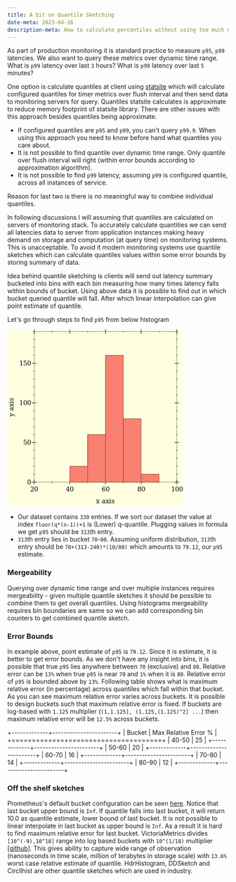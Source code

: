 ```yaml
---   
title: A bit on Quantile Sketching
date-meta: 2023-04-16
description-meta: How to calculate percentiles without using too much memory ?
---
```


As part of production monitoring it is standard practice to measure `p95`, `p99` latencies. We also want to query
these metrics over dynamic time range. What is `p99` latency over last `3` hours? What is `p99` latency over last `5` minutes?

One option is calculate quantiles at client using [statsite](https://github.com/statsite/statsite) which will calculate 
configured quantiles for timer metrics over flush interval and then send data to monitoring servers for query. Quantiles 
statsite calculates is approximate to reduce memory footprint of statsite library. There are other issues with this approach 
besides quantiles being approximate.

- If configured quantiles are `p95` and `p99`, you can't query `p99.9`. When using this approach you need to know before hand what quantiles you care about.
- It is not possible to find quantile over dynamic time range. Only quantile over flush interval will right (within error bounds according to approximation algorithm).
- It is not possible to find `p99` latency, assuming `p99` is configured quantile, across all instances of service.

Reason for last two is there is no meaningful way to combine individual quantiles.

In following discussions I will assuming that quantiles are calculated on servers of monitoring stack. To accurately calculate quantities
we can send all latencies data to server from application instances making heavy demand on storage and computation (at query time) on monitoring 
systems. This is unacceptable. To avoid it modern monitoring systems use quantile sketches which can calculate quantiles values within some error 
bounds by storing summary of data. 

Idea behind quantile sketching is clients will send out latency summary bucketed into bins with each bin measuring how many times latency falls within 
bounds of bucket. Using above data it is possible to find out in which bucket queried quantile will fall. After which linear interpolation can give point 
estimate of quantile. 

Let's go through steps to find `p95` from below histogram

![](../../../img/hist.png)


- Our dataset contains `330` entries. If we sort our dataset the value at index `floor(q*(n-1))+1` is (Lower) q-quantile. Plugging values in formula we get 
  `p95` should be `313`th entry.
- `313`th entry lies in bucket `70`-`80`. Assuming uniform distribution, `313`th entry should be `70+(313-240)*(10/80)` which amounts to `79.12`, our `p95` estimate. 

### Mergeability
Querying over dynamic time range and over multiple instances requires mergeability - given multiple quantile sketches it should be possible 
to combine them to get overall quantiles. Using histograms mergeability requires bin boundaries are same so we can add corresponding bin counters 
to get combined quantile sketch.

### Error Bounds
In example above, point estimate of `p95` is `79.12`. Since it is estimate, it is better to get error bounds. As we don't have any insight into bins, it is possible that 
true `p95` lies anywhere between `70` (exclusive) and `80`. Relative error can be `13%` when true `p95` is near `70` and `1%` when it is `80`. Relative error of `p95` 
is bounded above by `13%`. Following table shows what is maximum relative error (in percentage) across quantiles which fall within that bucket. As you can see maximum relative error
varies across buckets. It is possible to design buckets such that maximum relative error is fixed. If buckets are log-based with `1.125` multiplier (`(1,1.125], (1.125,(1.125)^2] ...`)
then maximum relative error will be `12.5%` across buckets.

+-------------+-----------------------+
| Bucket      | Max  Relative Error % |
+=============+=======================+
| 40-50       | 25                    |
+-------------+-----------------------+
| 50-60       | 20                    |
+-------------+-----------------------+
| 60-70       | 16                    |
+-------------+-----------------------+
| 70-80       | 14                    |
+-------------+-----------------------+
| 80-90       | 12                    |
+-------------+-----------------------+

### Off the shelf sketches
Prometheus's default bucket configuration can be seen [here](https://github.com/prometheus/client_python/blob/v0.16.0/prometheus_client/metrics.py#L544). 
Notice that last bucket upper bound is `Inf`. If quantile falls into last bucket, it will return 10.0 as quantile estimate, lower bound of last bucket. It is
not possible to linear interpolate in last bucket as upper bound is `Inf`. As a result it is hard to find maximum relative error for last bucket. 
VictoriaMetrics divides `[10^(-9),10^18]` range into log based buckets with `10^(1/18)` multiplier [[github]](https://github.com/VictoriaMetrics/metrics/blob/v1.23.1/histogram.go#L11). This gives ability to capture 
wide range of observation (nanoseconds in time scale, million of terabytes in storage scale) with `13.6%` worst case relative estimate of quantile. HdrHistogram, DDSketch and 
Circllhist are other quantile sketches which are used in industry.





